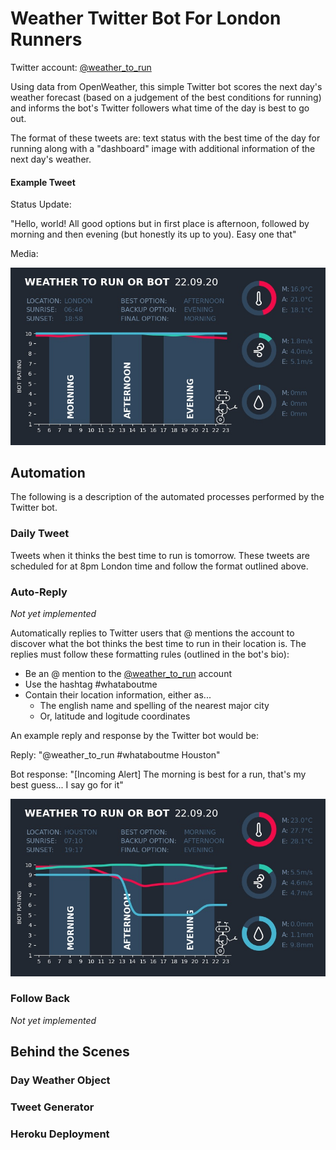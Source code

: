 # Weather Twitter Bot For London Runners

Twitter account: [@weather_to_run](https://twitter.com/weather_to_run)

Using data from OpenWeather, this simple Twitter bot scores the next day's weather forecast (based 
on a judgement of the best conditions for running) and informs the bot's Twitter followers what time 
of the day is best to go out.

The format of these tweets are: text status with the best time of the day for running along with a 
"dashboard" image with additional information of the next day's weather.

#### Example Tweet

Status Update:

"Hello, world! All good options but in first place is afternoon, followed by morning and then evening 
(but honestly its up to you). Easy one that"

Media:

![Example of a weather dashboard](readme_images/dashboard_22-09-20.jpg)

## Automation
The following is a description of the automated processes performed by the Twitter bot.

### Daily Tweet
Tweets when it thinks the best time to run is tomorrow. These tweets are scheduled for at 8pm London time 
and follow the format outlined above.

### Auto-Reply
_Not yet implemented_

Automatically replies to Twitter users that @ mentions the account to discover what the bot thinks the best
time to run in their location is. The replies must follow these formatting rules (outlined in the bot's bio):
- Be an @ mention to the [@weather_to_run](https://twitter.com/weather_to_run) account
- Use the hashtag #whataboutme
- Contain their location information, either as...
    - The english name and spelling of the nearest major city
    - Or, latitude and logitude coordinates
    
An example reply and response by the Twitter bot would be:

Reply: "@weather_to_run #whataboutme Houston"

Bot response: "\[Incoming Alert\] The morning is best for a run, that's my best guess... I say go for it"

![Example of a weather dashboard](readme_images/houston_dashboard_22-09-20.jpg)

### Follow Back
_Not yet implemented_


## Behind the Scenes

### Day Weather Object

### Tweet Generator

### Heroku Deployment